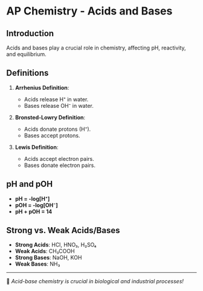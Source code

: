 # AP Chemistry - Acids and Bases

## Introduction
Acids and bases play a crucial role in chemistry, affecting pH, reactivity, and equilibrium.

## Definitions
1. **Arrhenius Definition**:
   - Acids release H⁺ in water.
   - Bases release OH⁻ in water.

2. **Bronsted-Lowry Definition**:
   - Acids donate protons (H⁺).
   - Bases accept protons.

3. **Lewis Definition**:
   - Acids accept electron pairs.
   - Bases donate electron pairs.

## pH and pOH
- **pH = -log[H⁺]**
- **pOH = -log[OH⁻]**
- **pH + pOH = 14**

## Strong vs. Weak Acids/Bases
- **Strong Acids**: HCl, HNO₃, H₂SO₄
- **Weak Acids**: CH₃COOH
- **Strong Bases**: NaOH, KOH
- **Weak Bases**: NH₃

---
🧪 _Acid-base chemistry is crucial in biological and industrial processes!_
